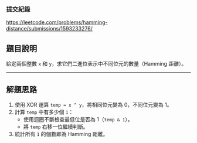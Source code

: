 ### 提交紀錄  
https://leetcode.com/problems/hamming-distance/submissions/1593233276/

## 題目說明  

給定兩個整數 `x` 和 `y`，求它們二進位表示中不同位元的數量（Hamming 距離）。

---

## 解題思路  

1. 使用 XOR 運算 `temp = x ^ y`，將相同位元變為 0，不同位元變為 1。  
2. 計算 `temp` 中有多少個 `1`：  
   - 使用迴圈不斷檢查最低位是否為 1（`temp & 1`）。  
   - 將 `temp` 右移一位繼續判斷。  
3. 統計所有 `1` 的個數即為 Hamming 距離。

   
